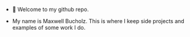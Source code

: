 - 👋 Welcome to my github repo.

- My name is Maxwell Bucholz. This is where I keep side projects and examples of some work I do.

<!---
maxwellabgit/maxwellabgit is a ✨ special ✨ repository because its `README.md` (this file) appears on your GitHub profile.
You can click the Preview link to take a look at your changes.
--->
